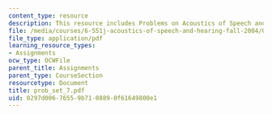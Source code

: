 ```yaml
---
content_type: resource
description: This resource includes Problems on Acoustics of Speech and Hearing.
file: /media/courses/6-551j-acoustics-of-speech-and-hearing-fall-2004/0297d00676559b7108890f61649800e1_prob_set_7.pdf
file_type: application/pdf
learning_resource_types:
- Assignments
ocw_type: OCWFile
parent_title: Assignments
parent_type: CourseSection
resourcetype: Document
title: prob_set_7.pdf
uid: 0297d006-7655-9b71-0889-0f61649800e1
---
```

